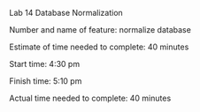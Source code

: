 Lab 14 Database Normalization

Number and name of feature: normalize database

Estimate of time needed to complete: 40 minutes

Start time: 4:30 pm

Finish time: 5:10 pm

Actual time needed to complete: 40 minutes